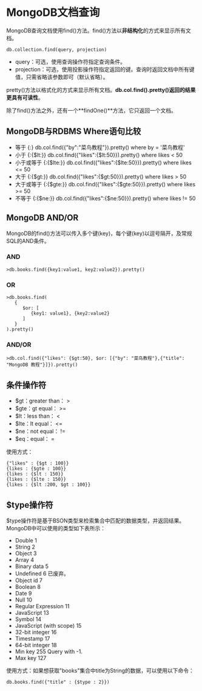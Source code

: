 # MongoDB文档查询
MongoDB查询文档使用find()方法。find()方法以**非结构化**的方式来显示所有文档。

```
db.collection.find(query, projection)
```
* query：可选，使用查询操作符指定查询条件。
* projection：可选，使用投影操作符指定返回的键。查询时返回文档中所有键值，只需省略该参数即可（默认省略）。

pretty()方法以格式化的方式来显示所有文档。**db.col.find().pretty()**返回的结果更具有**可读性**。

除了find()方法之外，还有一个**findOne()**方法，它只返回一个文档。

## MongoDB与RDBMS Where语句比较
* 等于        {<key>:<value>}	         db.col.find({"by":"菜鸟教程"}).pretty()	   where by = '菜鸟教程'
* 小于        {<key>:{$lt:<value>}}	 db.col.find({"likes":{$lt:50}}).pretty()	  where likes < 50
* 小于或等于   {<key>:{$lte:<value>}}   db.col.find({"likes":{$lte:50}}).pretty()	where likes <= 50
* 大于	    {<key>:{$gt:<value>}}	 db.col.find({"likes":{$gt:50}}).pretty()	  where likes > 50
* 大于或等于	  {<key>:{$gte:<value>}}   db.col.find({"likes":{$gte:50}}).pretty()	where likes >= 50
* 不等于      {<key>:{$ne:<value>}}    db.col.find({"likes":{$ne:50}}).pretty()	 where likes != 50

## MongoDB AND/OR
MongoDB的find()方法可以传入多个键(key)，每个键(key)以逗号隔开，及常规SQL的AND条件。

### AND
```
>db.books.find({key1:value1, key2:value2}).pretty()
```
### OR
```
>db.books.find(
   {
      $or: [
         {key1: value1}, {key2:value2}
      ]
   }
).pretty()

```
### AND/OR
```
>db.col.find({"likes": {$gt:50}, $or: [{"by": "菜鸟教程"},{"title": "MongoDB 教程"}]}).pretty()
```

## 条件操作符
* $gt：greater than：  >
* $gte：gt equal：  >=
* $lt：less than：  <
* $lte：lt equal：  <=
* $ne：not equal：  !=
* $eq：equal：  =

使用方式：
```
{"likes" : {$gt : 100}}
{likes : {$gte : 100}}
{likes : {$lt : 150}}
{likes : {$lte : 150}}
{likes : {$lt :200, $gt : 100}}
```

## $type操作符

$type操作符是基于BSON类型来检索集合中匹配的数据类型，并返回结果。
MongoDB中可以使用的类型如下表所示：
* Double	1	 
* String	2	 
* Object	3	 
* Array	4	 
* Binary data	5	 
* Undefined	6	已废弃。
* Object id	7	 
* Boolean	8	 
* Date	9	 
* Null	10	 
* Regular Expression	11	 
* JavaScript	13	 
* Symbol	14	 
* JavaScript (with scope)	15	 
* 32-bit integer	16	 
* Timestamp	17	 
* 64-bit integer	18	 
* Min key	255	Query with -1.
* Max key	127	 

使用方式：如果想获取"books"集合中title为String的数据，可以使用以下命令：

```
db.books.find({"title" : {$type : 2}})
```